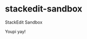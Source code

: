 # stackedit-sandbox
StackEdit Sandbox

Youpi yay!
<!--stackedit_data:
eyJoaXN0b3J5IjpbLTExNTgxNTE0MDBdfQ==
-->